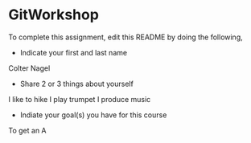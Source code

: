 # GitWorkshop

To complete this assignment, edit this README by doing the following, 

- Indicate your first and last name

Colter Nagel

- Share 2 or 3 things about yourself

I like to hike
I play trumpet
I produce music

- Indiate your goal(s) you have for this course

To get an A
